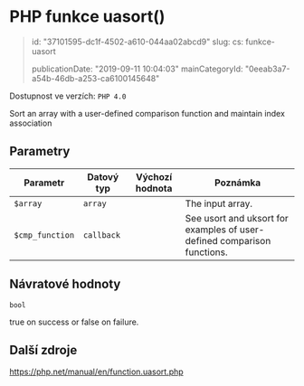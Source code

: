 PHP funkce uasort()
===================

> id: "37101595-dc1f-4502-a610-044aa02abcd9"
> slug:
> 	cs: funkce-uasort
> 
> publicationDate: "2019-09-11 10:04:03"
> mainCategoryId: "0eeab3a7-a54b-46db-a253-ca6100145648"

Dostupnost ve verzích: `PHP 4.0`

Sort an array with a user-defined comparison function and maintain index association


Parametry
--------------

| Parametr | Datový typ | Výchozí hodnota | Poznámka |
|-----|-----|-----|-----|
| `$array` | `array` |  | The input array. |
| `$cmp_function` | `callback` |  | See usort and uksort for examples of user-defined comparison functions. |


Návratové hodnoty
----------------

`bool`

true on success or false on failure.

Další zdroje
------------

https://php.net/manual/en/function.uasort.php
